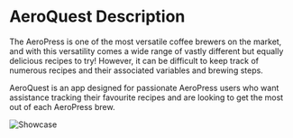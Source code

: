 # AeroQuest Description

The AeroPress is one of the most versatile coffee brewers on the market, and with this versatility comes a wide range of vastly different but equally delicious recipes to try! However, it can be difficult to keep track of numerous recipes and their associated variables and brewing steps. 

AeroQuest is an app designed for passionate AeroPress users who want assistance tracking their favourite recipes and are looking to get the most out of each AeroPress brew. 

![Showcase](https://user-images.githubusercontent.com/46725252/233288317-7372da4c-4652-4837-99cd-ff7014d09d4c.png)


